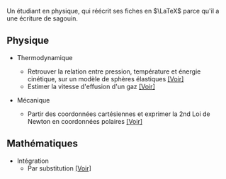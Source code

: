 Un étudiant en physique, qui réécrit ses fiches en $\LaTeX$ parce qu'il a une écriture de sagouin.

## Physique

- Thermodynamique
    - Retrouver la relation entre pression, température et énergie cinétique, sur un modèle de sphères élastiques [[Voir]](https://github.com/atomicwelding/fiches/blob/master/thermodynamique/modele_gas_echelle_microscopique.pdf)
    - Estimer la vitesse d'effusion d'un gaz [[Voir]](https://github.com/atomicwelding/fiches/blob/master/thermodynamique/vitesse_effusion.pdf)

- Mécanique
    - Partir des coordonnées cartésiennes et exprimer la 2nd Loi de Newton en coordonnées polaires [[Voir]](https://github.com/atomicwelding/fiches/blob/master/mecanique/coord_cartesienne_polaire.pdf) 


## Mathématiques
- Intégration
    - Par substitution [[Voir]](https://github.com/atomicwelding/fiches/blob/master/maths/integration_substitution.pdf)
